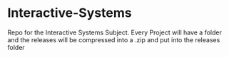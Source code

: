 # Interactive-Systems
Repo for the Interactive Systems Subject.
Every Project will have a folder and the releases will be compressed into a .zip and put into the releases folder
